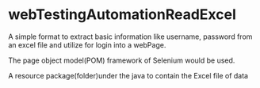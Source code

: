 # webTestingAutomationReadExcel
A simple format to extract basic information like username, password from an excel file and utilize for login into a webPage.

The page object model(POM) framework of Selenium would be used.


A resource package(folder)under the java  to contain the Excel file of data


